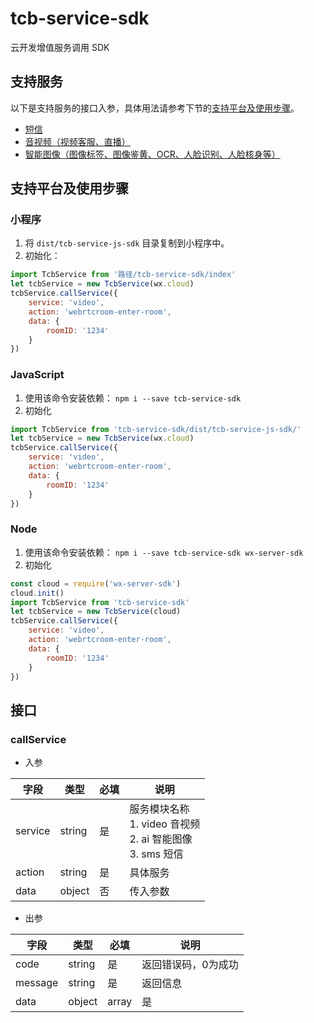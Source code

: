 # tcb-service-sdk
云开发增值服务调用 SDK

## 支持服务

以下是支持服务的接口入参，具体用法请参考下节的[支持平台及使用步骤](#支持平台及使用步骤)。

* [短信](docs/sms.md)
* [音视频（视频客服、直播）](docs/video.md)
* [智能图像（图像标签、图像鉴黄、OCR、人脸识别、人脸核身等）](docs/ai.md)

## 支持平台及使用步骤

### 小程序
1. 将 `dist/tcb-service-js-sdk` 目录复制到小程序中。
2. 初始化：

```js
import TcbService from '路径/tcb-service-sdk/index'
let tcbService = new TcbService(wx.cloud)
tcbService.callService({
    service: 'video',
    action: 'webrtcroom-enter-room',
    data: {
        roomID: '1234' 
    }
})
```


### JavaScript
1. 使用该命令安装依赖： `npm i --save tcb-service-sdk`
2. 初始化

```js
import TcbService from 'tcb-service-sdk/dist/tcb-service-js-sdk/'
let tcbService = new TcbService(wx.cloud)
tcbService.callService({
    service: 'video',
    action: 'webrtcroom-enter-room',
    data: {
        roomID: '1234' 
    }
})
```

### Node
1. 使用该命令安装依赖： `npm i --save tcb-service-sdk wx-server-sdk`
2. 初始化

```js
const cloud = require('wx-server-sdk')
cloud.init()
import TcbService from 'tcb-service-sdk'
let tcbService = new TcbService(cloud)
tcbService.callService({
    service: 'video',
    action: 'webrtcroom-enter-room',
    data: {
        roomID: '1234' 
    }
})
```

## 接口

### callService

- 入参

| 字段 | 类型 | 必填 | 说明
| --- | --- | --- | ---
| service | string | 是 | 服务模块名称 <br> 1. video 音视频 <br> 2. ai 智能图像 <br> 3. sms 短信
| action | string | 是 | 具体服务
| data | object | 否 | 传入参数

- 出参

| 字段 | 类型 | 必填 | 说明
| --- | --- | --- | ---
| code | string | 是 | 返回错误码，0为成功
| message | string | 是 | 返回信息
| data | object|array | 是 | 返回数据
